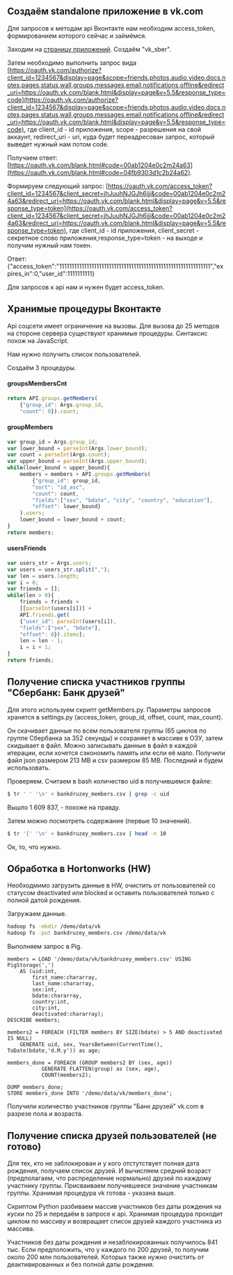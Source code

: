 ## Создаём standalone приложение в vk.com
Для запросов к методам api Вконтакте нам необходим access_token, формированием которого сейчас и займёмся.

Заходим на [страницу приложений](https://vk.com/apps?act=manage). Создаём "vk_sber".

Затем необходимо выполнить запрос вида [https://oauth.vk.com/authorize?client_id=1234567&display=page&scope=friends,photos,audio,video,docs,notes,pages,status,wall,groups,messages,email,notifications,offline&redirect_uri=https://oauth.vk.com/blank.html&display=page&v=5.5&response_type=code](https://oauth.vk.com/authorize?client_id=1234567&display=page&scope=friends,photos,audio,video,docs,notes,pages,status,wall,groups,messages,email,notifications,offline&redirect_uri=https://oauth.vk.com/blank.html&display=page&v=5.5&response_type=code), где client_id - id приложения, scope - разрешения на свой аккаунт, redirect_uri - uri, куда будет переадресован запрос, который выведет нужный нам потом code.

Получаем ответ: [https://oauth.vk.com/blank.html#code=00ab1204e0c2m24a63](https://oauth.vk.com/blank.html#code=04fb9303d1c2b24a62).

Формируем следующий запрос: [https://oauth.vk.com/access_token?client_id=1234567&client_secret=jhJuuhNJGJh6jjj&code=00ab1204e0c2m24a63&redirect_uri=https://oauth.vk.com/blank.html&display=page&v=5.5&response_type=token](https://oauth.vk.com/access_token?client_id=1234567&client_secret=jhJuuhNJGJh6jjj&code=00ab1204e0c2m24a63&redirect_uri=https://oauth.vk.com/blank.html&display=page&v=5.5&response_type=token), где client_id - id приложения, client_secret - секретное слово приложения,response_type=token - на выходе и получим нужный нам токен.

Ответ: {"access_token":"1111111111111111111111111111111111111111111111111111111111111","expires_in":0,"user_id":1111111111}

Для запросов к api нам и нужен будет access_token.

## Хранимые процедуры Вконтакте
Api соцсети имеет ограничение на вызовы. Для вызова до 25 методов на стороне сервера существуют хранимые процедуры. Синтаксис похож на JavaScript.

Нам нужно получить список пользователей.

Создаём 3 процедуры.

#### groupsMembersCnt
```javascript
return API.groups.getMembers(
    {"group_id": Args.group_id,
    "count": 0}).count;
```
#### groupMembers
```javascript
var group_id = Args.group_id;
var lower_bound = parseInt(Args.lower_bound);
var count = parseInt(Args.count);
var upper_bound = parseInt(Args.upper_bound);
while(lower_bound < upper_bound){
    members = members + API.groups.getMembers(
        {"group_id": group_id,
        "sort": "id_asc",
        "count": count,
        "fields":["sex", "bdate", "city", "country", "education"],
        "offset": lower_bound}
    ).users;
    lower_bound = lower_bound + count;
}
return members;
```
#### usersFriends
```javascript
var users_str = Args.users;
var users = users_str.split(",");
var len = users.length;
var i = 0;
var friends = [];
while(len > 0){
    friends = friends +
    [[parseInt(users[i])] +
    API.friends.get(
    {"user_id": parseInt(users[i]),
    "fields":["sex", "bdate"],
    "offset": 0}).items];
    len = len - 1;
    i = i + 1;
}
return friends;
```

## Получение списка участников группы "Сбербанк: Банк друзей"
Для этого используем скрипт getMembers.py. Параметры запросов хранятся в settings.py (access_token, group_id, offset, count, max_count).

Он скачивает данные по всем пользователя группы (65 циклов по группе Сбербанка за 352 секунды) и сохраняет в массиве в ОЗУ, затем скидывает в файл. Можно записывать данные в файл в каждой итерации, если хочется сэкономить память или если её мало.
Получили файл json размером 213 MB и csv размером 85 MB. Последний и будем использовать.

Проверяем.
Считаем в bash количество uid в получившемся файле:
```bash
$ tr ' ' '\n' < bankdruzey_members.csv | grep -c uid
```
Вышло 1 609 837, - похоже на правду.

Затем можно посмотреть содержание (первые 10 значений).
```bash
$ tr '{' '\n' < bankdruzey_members.csv | head -n 10
```
Ок, то, что нужно.

## Обработка в Hortonworks (HW)
Необходмимо загрузить данные в HW, очистить от пользователей со статусом deactivated или blocked и оставить пользователей только с полной датой рождения.

Загружаем данные.
```bash
hadoop fs -mkdir /demo/data/vk
hadoop fs -put bankdruzey_members.csv /demo/data/vk
```

Выполняем запрос в Pig.
```Pig
members = LOAD '/demo/data/vk/bankdruzey_members.csv' USING PigStorage(',')
	AS (uid:int,
    	first_name:chararray,
        last_name:chararray,
        sex:int,
        bdate:chararray,
        country:int,
        city:int,
        deactivated:chararray);
DESCRIBE members;

members2 = FOREACH (FILTER members BY SIZE(bdate) > 5 AND deactivated IS NULL)
	GENERATE uid, sex, YearsBetween(CurrentTime(), ToDate(bdate,'d.M.y')) as age;
    
members_done = FOREACH (GROUP members2 BY (sex, age))
		   GENERATE FLATTEN(group) as (sex, age),
		   COUNT(members2);
           
DUMP members_done;
STORE members_done INTO '/demo/data/vk/members_done';
```

Получили количество участников группы "Банк друзей" vk.com в разрезе пола и возраста.

## Получение списка друзей пользователей (не готово)
Для тех, кто не заблокирован и у кого отстутствует полная дата рождения, получаем список друзей. И вычисляем средний возраст (предполагаем, что распределение нормально) друзей по каждому участнику группы. Присваиваем получившееся значение участникам группы.
Хранимая процедура vk готова - указана выше.

Скриптом Python разбиваем массив участников без даты рождения на куски по 25 и передаём в запросе к api. Хранимая процедура проходит циклом по массиву и возвращает список друзей каждого участника из массива.

Участников без даты рождения и незаблокированных получилось 841 тыс. Если предположить, что у каждого по 200 друзей, то получим около 200 млн пользователей. Которых также нужно очистить от деактивированных и без полной даты рождения.
